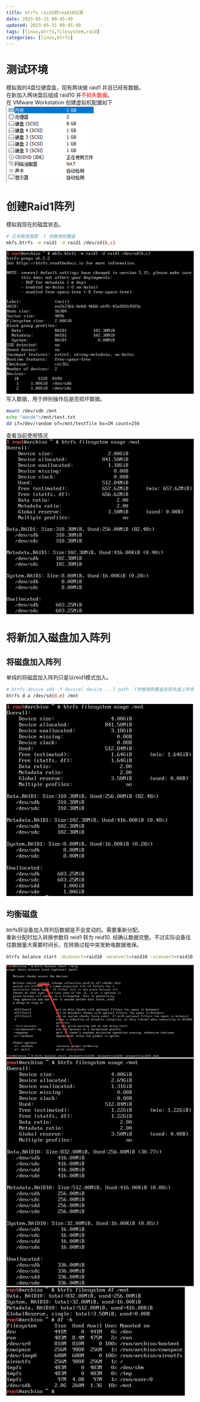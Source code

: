 ```yaml
---
title: btrfs raid1转read10记录
date: 2023-05-31 09:45:49
updated: 2023-05-31 09:45:49
tags: [linux,btrfs,filesystem,raid]
categories: [linux,btrfs]
---
```

# 测试环境
模拟我的4盘位硬盘盒，现有两块做 raid1 并且已经有数据。  
在新加入两块盘后组成 raid10 并<font color="red">不损失数据</font>。  
在 VMware Workstation 创建虚拟机配置如下
![配置](/images/btrfs/vmware配置.png)

# 创建Raid1阵列
模拟我现在的磁盘状态。
```bash
# 已有数据需要 -f 参数强制覆盖
mkfs.btrfs -m raid1 -d raid1 /dev/sd{b,c}
```
![命令返回结果](/images/btrfs/创建文件系统.png)
写入数据，用于辨别操作后是否损坏数据。
```bash
mount /dev/sdb /mnt
echo "abcde">/mnt/test.txt
dd if=/dev/random of=/mnt/testfile bs=1M count=256
```
查看当前使用情况
![加入设备前使用情况](/images/btrfs/加入设备前使用情况.png)
# 将新加入磁盘加入阵列
## 将磁盘加入阵列
单纯的将磁盘加入阵列只是以reid1模式加入。
```bash
# btrfs device add -f device[ device ...] path -f参数强制覆盖会损失盘上所有数据
btrfs d a /dev/sd{d,e} /mnt
```
![加入设备后使用情况](/images/btrfs/加入设备后使用情况.png)
## 均衡磁盘
btrfs将设备加入阵列后数据是不会变动的。需要重新分配。  
重新分配时加入转换参数将 reid1 转为 reid10.
经确认数据完整。不过实际设备往往数据量大需要时间长，在转换过程中突发断电数据难保。
```bash
btrfs balance start -dconvert=raid10 -mconvert=raid10 -sconvert=raid10 -f /mnt
```
![开始平衡数据](/images/btrfs/开始平衡数据.png)
![平衡数据后](/images/btrfs/平衡数据后.png)
![平衡数据后1](/images/btrfs/平衡数据后1.png)